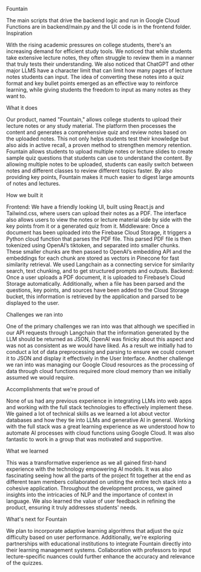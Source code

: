 Fountain

The main scripts that drive the backend logic and run in Google Cloud Functions are in backend/main.py and the UI code is in the frontend folder.
Inspiration

With the rising academic pressures on college students, there's an increasing demand for efficient study tools. We noticed that while students take extensive lecture notes, they often struggle to review them in a manner that truly tests their understanding. We also noticed that ChatGPT and other major LLMS have a character limit that can limit how many pages of lecture notes students can input. The idea of converting these notes into a quiz format and key bullet points emerged as an effective way to reinforce learning, while giving students the freedom to input as many notes as they want to.

What it does

Our product, named "Fountain," allows college students to upload their lecture notes or any study material. The platform then processes the content and generates a comprehensive quiz and review notes based on the uploaded notes. This not only helps students test their knowledge but also aids in active recall, a proven method to strengthen memory retention. Fountain allows students to upload multiple notes or lecture slides to create sample quiz questions that students can use to understand the content. By allowing multiple notes to be uploaded, students can easily switch between notes and different classes to review different topics faster. By also providing key points, Fountain makes it much easier to digest large amounts of notes and lectures.

How we built it

Frontend: We have a friendly looking UI, built using React.js and Tailwind.css, where users can upload their notes as a PDF. The interface also allows users to view the notes or lecture material side by side with the key points from it or a generated quiz from it. Middleware: Once a document has been uploaded into the Firebase Cloud Storage, it triggers a Python cloud function that parses the PDF file. This parsed PDF file is then tokenized using OpenAI’s tiktoken, and separated into smaller chunks. These smaller chunks are then passed to OpenAI’s embedding API and the embeddings for each chunk are stored as vectors in Pinecone for fast similarity retrieval. We used Langchain as a connecting service for similarity search, text chunking, and to get structured prompts and outputs. Backend: Once a user uploads a PDF document, it is uploaded to Firebase’s Cloud Storage automatically. Additionally, when a file has been parsed and the questions, key points, and sources have been added to the Cloud Storage bucket, this information is retrieved by the application and parsed to be displayed to the user.

Challenges we ran into

One of the primary challenges we ran into was that although we specified in our API requests through Langchain that the information generated by the LLM should be returned as JSON, OpenAI was finicky about this aspect and was not as consistent as we would have liked. As a result we initially had to conduct a lot of data preprocessing and parsing to ensure we could convert it to JSON and display it effectively in the User Interface. Another challenge we ran into was managing our Google Cloud resources as the processing of data through cloud functions required more cloud memory than we initially assumed we would require.

Accomplishments that we're proud of

None of us had any previous experience in integrating LLMs into web apps and working with the full stack technologies to effectively implement these. We gained a lot of technical skills as we learned a lot about vector databases and how they tie into LLMs and generative AI in general. Working with the full stack was a great learning experience as we understood how to automate AI processes with cloud functions using Google Cloud. It was also fantastic to work in a group that was motivated and supportive.

What we learned

This was a transformative experience as we all gained first-hand experience with the technology empowering AI models. It was also fascinating seeing how all the parts of the project fit together at the end as different team members collaborated on uniting the entire tech stack into a cohesive application. Throughout the development process, we gained insights into the intricacies of NLP and the importance of context in language. We also learned the value of user feedback in refining the product, ensuring it truly addresses students' needs.

What's next for Fountain

We plan to incorporate adaptive learning algorithms that adjust the quiz difficulty based on user performance. Additionally, we're exploring partnerships with educational institutions to integrate Fountain directly into their learning management systems. Collaboration with professors to input lecture-specific nuances could further enhance the accuracy and relevance of the quizzes.
